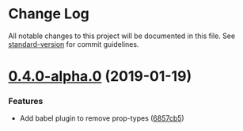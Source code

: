 # Change Log

All notable changes to this project will be documented in this file. See [standard-version](https://github.com/conventional-changelog/standard-version) for commit guidelines.

<a name="0.4.0-alpha.0"></a>
# [0.4.0-alpha.0](https://github.com/znck/vue-prop-types/compare/v0.3.4...v0.4.0-alpha.0) (2019-01-19)


### Features

* Add babel plugin to remove prop-types ([6857cb5](https://github.com/znck/vue-prop-types/commit/6857cb5))
